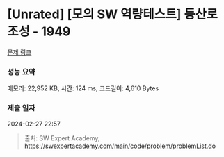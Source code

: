 # [Unrated] [모의 SW 역량테스트] 등산로 조성 - 1949 

[문제 링크](https://swexpertacademy.com/main/code/problem/problemDetail.do?contestProbId=AV5PoOKKAPIDFAUq) 

### 성능 요약

메모리: 22,952 KB, 시간: 124 ms, 코드길이: 4,610 Bytes

### 제출 일자

2024-02-27 22:57



> 출처: SW Expert Academy, https://swexpertacademy.com/main/code/problem/problemList.do